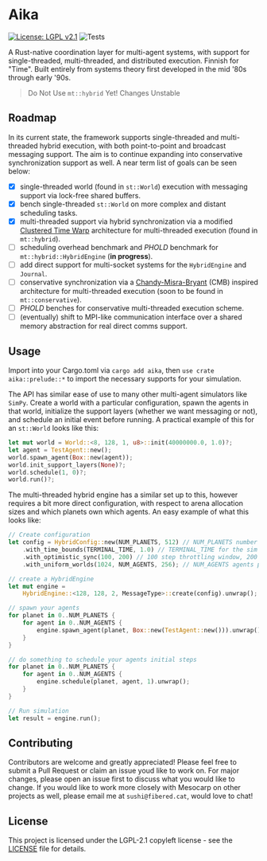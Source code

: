 # Aika
[![License: LGPL v2.1](https://img.shields.io/badge/License-LGPL_v2.1-blue.svg)](https://www.gnu.org/licenses/lgpl-2.1)
![Tests](https://github.com/TheMesocarp/aika/workflows/Tests/badge.svg)

A Rust-native coordination layer for multi-agent systems, with support for single-threaded, multi-threaded, and distributed execution. Finnish for "Time". Built entirely from systems theory first developed in the mid '80s through early '90s.

> Do Not Use `mt::hybrid` Yet! Changes Unstable

## Roadmap

In its current state, the framework supports single-threaded and multi-threaded hybrid execution, with both point-to-point and broadcast messaging support. The aim is to continue expanding into conservative synchronization support as well. A near term list of goals can be seen below:

- [x] single-threaded world (found in `st::World`) execution with messaging support via lock-free shared buffers. 
- [x] bench single-threaded `st::World` on more complex and distant scheduling tasks.
- [x] multi-threaded support via hybrid synchronization via a modified [Clustered Time Warp](https://dl.acm.org/doi/abs/10.1145/214283.214317) architecture for multi-threaded execution (found in `mt::hybrid`).
- [ ] scheduling overhead benchmark and *PHOLD* benchmark for `mt::hybrid::HybridEngine` (**in progress**).
- [ ] add direct support for multi-socket systems for the `HybridEngine` and `Journal`.
- [ ] conservative synchronization via a [Chandy-Misra-Bryant](https://dl.acm.org/doi/10.1145/130611.130613) (CMB) inspired architecture for multi-threaded execution (soon to be found in `mt::conservative`). 
- [ ] *PHOLD* benches for conservative multi-threaded execution scheme.
- [ ] (eventually) shift to MPI-like communication interface over a shared memory abstraction for real direct comms support.

## Usage

Import into your Cargo.toml via `cargo add aika`, then `use crate aika::prelude::*` to import the necessary supports for your simulation.

The API has similar ease of use to many other multi-agent simulators like `SimPy`. Create a world with a particular configuration, spawn the agents in that world, initialize the support layers (whether we want messaging or not), and schedule an initial event before running. A practical example of this for an `st::World` looks like this: 

```rust
let mut world = World::<8, 128, 1, u8>::init(40000000.0, 1.0)?;
let agent = TestAgent::new();
world.spawn_agent(Box::new(agent));
world.init_support_layers(None)?;
world.schedule(1, 0)?; 
world.run()?;
```

The multi-threaded hybrid engine has a similar set up to this, however requires a bit more direct configuration, with respect to arena allocation sizes and which planets own which agents. An easy example of what this looks like:

```rust
// Create configuration
let config = HybridConfig::new(NUM_PLANETS, 512) // NUM_PLANETS number of threaded worlds, 512 is the size of the world state arena allocation 
    .with_time_bounds(TERMINAL_TIME, 1.0) // TERMINAL_TIME for the sim to end, and 1.0 units of time per step
    .with_optimistic_sync(100, 200) // 100 step throttling window, 200 step checkpoints
    .with_uniform_worlds(1024, NUM_AGENTS, 256); // NUM_AGENTS agents per planet

// create a HybridEngine
let mut engine =
    HybridEngine::<128, 128, 2, MessageType>::create(config).unwrap();

// spawn your agents
for planet in 0..NUM_PLANETS {
    for agent in 0..NUM_AGENTS {
        engine.spawn_agent(planet, Box::new(TestAgent::new())).unwrap();
    }
}

// do something to schedule your agents initial steps
for planet in 0..NUM_PLANETS {
    for agent in 0..NUM_AGENTS {
        engine.schedule(planet, agent, 1).unwrap();
    }
}

// Run simulation
let result = engine.run();
```

## Contributing

Contributors are welcome and greatly appreciated! Please feel free to submit a Pull Request or claim an issue youd like to work on. For major changes, please open an issue first to discuss what you would like to change. If you would like to work more closely with Mesocarp on other projects as well, please email me at `sushi@fibered.cat`, would love to chat!

## License

This project is licensed under the LGPL-2.1 copyleft license - see the [LICENSE](LICENSE) file for details.
